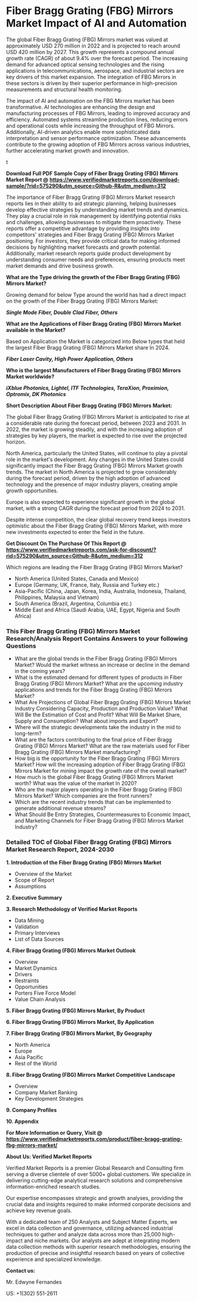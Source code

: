 <meta name="title" content="Global Fiber Bragg Grating (FBG) Mirrors Market Impact of AI and Automation"><meta name="description" content="The global Fiber Bragg Grating (FBG) Mirrors market was valued at approximately USD 270 million in 2022 and is projected to reach around USD 420 million by 2027. This "><meta name="title" content="Fiber Bragg Grating (FBG) Mirrors Market Size, Share, Scope, Trends, Growth, Opportunities, Analysis, Forecast"><h1>Fiber Bragg Grating (FBG) Mirrors Market Impact of AI and Automation</h1><p>The global Fiber Bragg Grating (FBG) Mirrors market was valued at approximately USD 270 million in 2022 and is projected to reach around USD 420 million by 2027. This growth represents a compound annual growth rate (CAGR) of about 9.4% over the forecast period. The increasing demand for advanced optical sensing technologies and the rising applications in telecommunications, aerospace, and industrial sectors are key drivers of this market expansion. The integration of FBG Mirrors in these sectors is driven by their superior performance in high-precision measurements and structural health monitoring.</p><p>The impact of AI and automation on the FBG Mirrors market has been transformative. AI technologies are enhancing the design and manufacturing processes of FBG Mirrors, leading to improved accuracy and efficiency. Automated systems streamline production lines, reducing errors and operational costs while increasing the throughput of FBG Mirrors. Additionally, AI-driven analytics enable more sophisticated data interpretation and sensor performance optimization. These advancements contribute to the growing adoption of FBG Mirrors across various industries, further accelerating market growth and innovation.</p>t</p><p id="" class=""><strong>Download Full PDF Sample Copy of Fiber Bragg Grating (FBG) Mirrors Market Report @ <a href="https://www.verifiedmarketreports.com/download-sample/?rid=575290&utm_source=Github-R&utm_medium=312" target="_blank">https://www.verifiedmarketreports.com/download-sample/?rid=575290&utm_source=Github-R&utm_medium=312</a></strong></p><p>The importance of&nbsp;Fiber Bragg Grating (FBG) Mirrors Market research reports lies in their ability to aid strategic planning, helping businesses develop effective strategies by understanding market trends and dynamics. They play a crucial role in risk management by identifying potential risks and challenges, allowing businesses to mitigate them proactively. These reports offer a competitive advantage by providing insights into competitors' strategies and Fiber Bragg Grating (FBG) Mirrors Market positioning. For investors, they provide critical data for making informed decisions by highlighting market forecasts and growth potential. Additionally, market research reports guide product development by understanding consumer needs and preferences, ensuring products meet market demands and drive business growth.</p><p><strong>What are the&nbsp;Type driving the growth of the Fiber Bragg Grating (FBG) Mirrors Market?</strong></p><p id="" class="">Growing demand for below Type around the world has had a direct impact on the growth of the Fiber Bragg Grating (FBG) Mirrors Market:</p><em><strong>Single Mode Fiber, Double Clad Fiber, Others</strong></em></p><strong>What are the&nbsp;Applications&nbsp;of Fiber Bragg Grating (FBG) Mirrors Market available in the Market?</strong></p><p id="" class="">Based on Application the Market is categorized into Below types that held the largest Fiber Bragg Grating (FBG) Mirrors Market share In 2024.</p><em><strong>Fiber Laser Cavity, High Power Application, Others</strong></em></p><strong>Who is the largest Manufacturers of Fiber Bragg Grating (FBG) Mirrors Market worldwide?</strong></p><p><em><strong>iXblue Photonics, Lightel, ITF Technologies, TeraXion, Proximion, Optromix, DK Photonics</strong></em></p><p id="" class=""><strong>Short Description About Fiber Bragg Grating (FBG) Mirrors Market:</strong></p><p>The global Fiber Bragg Grating (FBG) Mirrors Market is anticipated to rise at a considerable rate during the forecast period, between 2023 and 2031. In 2022, the market is growing steadily, and with the increasing adoption of strategies by key players, the market is expected to rise over the projected horizon.</p><p>North America, particularly the United States, will continue to play a pivotal role in the market's development. Any changes in the United States could significantly impact the Fiber Bragg Grating (FBG) Mirrors Market growth trends. The market in North America is projected to grow considerably during the forecast period, driven by the high adoption of advanced technology and the presence of major industry players, creating ample growth opportunities.</p><p>Europe is also expected to experience significant growth in the global market, with a strong CAGR during the forecast period from 2024 to 2031.</p><p>Despite intense competition, the clear global recovery trend keeps investors optimistic about the Fiber Bragg Grating (FBG) Mirrors Market, with more new investments expected to enter the field in the future.</p><p id="" class=""><strong>Get Discount On The Purchase Of This Report @ <a href="https://www.verifiedmarketreports.com/ask-for-discount/?rid=575290&utm_source=Github-R&utm_medium=312" target="_blank">https://www.verifiedmarketreports.com/ask-for-discount/?rid=575290&utm_source=Github-R&utm_medium=312</a></strong></p>Which regions are leading the Fiber Bragg Grating (FBG) Mirrors Market?</p><ul><li>North America (United States, Canada and Mexico)</li><li>Europe (Germany, UK, France, Italy, Russia and Turkey etc.)</li><li>Asia-Pacific (China, Japan, Korea, India, Australia, Indonesia, Thailand, Philippines, Malaysia and Vietnam)</li><li>South America (Brazil, Argentina, Columbia etc.)</li><li>Middle East and Africa (Saudi Arabia, UAE, Egypt, Nigeria and South Africa)</li></ul><h3 id="" class="">This Fiber Bragg Grating (FBG) Mirrors Market Research/Analysis Report Contains Answers to your following Questions</h3><ul><li>What are the global trends in the Fiber Bragg Grating (FBG) Mirrors Market? Would the market witness an increase or decline in the demand in the coming years?</li><li>What is the estimated demand for different types of products in Fiber Bragg Grating (FBG) Mirrors Market? What are the upcoming industry applications and trends for the Fiber Bragg Grating (FBG) Mirrors Market?</li><li>What Are Projections of Global Fiber Bragg Grating (FBG) Mirrors Market Industry Considering Capacity, Production and Production Value? What Will Be the Estimation of Cost and Profit? What Will Be Market Share, Supply and Consumption? What about imports and Export?</li><li>Where will the strategic developments take the industry in the mid to long-term?</li><li>What are the factors contributing to the final price of Fiber Bragg Grating (FBG) Mirrors Market? What are the raw materials used for Fiber Bragg Grating (FBG) Mirrors Market manufacturing?</li><li>How big is the opportunity for the Fiber Bragg Grating (FBG) Mirrors Market? How will the increasing adoption of Fiber Bragg Grating (FBG) Mirrors Market for mining impact the growth rate of the overall market?</li><li>How much is the global Fiber Bragg Grating (FBG) Mirrors Market worth? What was the value of the market In 2020?</li><li>Who are the major players operating in the Fiber Bragg Grating (FBG) Mirrors Market? Which companies are the front runners?</li><li>Which are the recent industry trends that can be implemented to generate additional revenue streams?</li><li>What Should Be Entry Strategies, Countermeasures to Economic Impact, and Marketing Channels for Fiber Bragg Grating (FBG) Mirrors Market Industry?</li></ul><h3 id="" class="">Detailed TOC of Global Fiber Bragg Grating (FBG) Mirrors Market Research Report, 2024-2030</h3><p id="" class=""><strong>1. Introduction of the Fiber Bragg Grating (FBG) Mirrors Market</strong></p><ul><li>Overview of the Market</li><li>Scope of Report</li><li>Assumptions</li></ul><p id="" class=""><strong>2. Executive Summary</strong></p><p id="" class=""><strong>3. Research Methodology of Verified Market Reports</strong></p><ul><li>Data Mining</li><li>Validation</li><li>Primary Interviews</li><li>List of Data Sources</li></ul><p id="" class=""><strong>4. Fiber Bragg Grating (FBG) Mirrors Market Outlook</strong></p><ul><li>Overview</li><li>Market Dynamics</li><li>Drivers</li><li>Restraints</li><li>Opportunities</li><li>Porters Five Force Model</li><li>Value Chain Analysis</li></ul><p id="" class=""><strong>5. Fiber Bragg Grating (FBG) Mirrors Market, By Product</strong></p><p id="" class=""><strong>6. Fiber Bragg Grating (FBG) Mirrors Market, By Application</strong></p><p id="" class=""><strong>7. Fiber Bragg Grating (FBG) Mirrors Market, By Geography</strong></p><ul><li>North America</li><li>Europe</li><li>Asia Pacific</li><li>Rest of the World</li></ul><p id="" class=""><strong>8. Fiber Bragg Grating (FBG) Mirrors Market Competitive Landscape</strong></p><ul><li>Overview</li><li>Company Market Ranking</li><li>Key Development Strategies</li></ul><p id="" class=""><strong>9. Company Profiles</strong></p><p id="" class=""><strong>10. Appendix</strong></p><p id="" class=""><strong>For More Information or Query, Visit @ <a href="https://www.verifiedmarketreports.com/product/fiber-bragg-grating-fbg-mirrors-market/" target="_blank">https://www.verifiedmarketreports.com/product/fiber-bragg-grating-fbg-mirrors-market/</a></strong></p><p id="" class=""><strong>About Us: Verified Market Reports</strong></p><p id="" class="">Verified Market Reports is a premier Global Research and Consulting firm serving a diverse clientele of over 5000+ global customers. We specialize in delivering cutting-edge analytical research solutions and comprehensive information-enriched research studies.</p><p id="" class="">Our expertise encompasses strategic and growth analyses, providing the crucial data and insights required to make informed corporate decisions and achieve key revenue goals.</p><p id="" class="">With a dedicated team of 250 Analysts and Subject Matter Experts, we excel in data collection and governance, utilizing advanced industrial techniques to gather and analyze data across more than 25,000 high-impact and niche markets. Our analysts are adept at integrating modern data collection methods with superior research methodologies, ensuring the production of precise and insightful research based on years of collective experience and specialized knowledge.</p><p id="" class=""><strong>Contact us:</strong></p><p id="" class="">Mr. Edwyne Fernandes</p><p id="" class="">US: +1(302) 551-2611</p>
